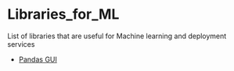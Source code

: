 # Libraries_for_ML
List of libraries that are useful for Machine learning and deployment services

- [Pandas GUI](https://towardsdatascience.com/pandasgui-analyzing-pandas-dataframes-with-a-graphical-user-interface-36f5c1357b1d)
